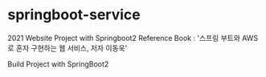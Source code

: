# springboot-service
2021 Website Project with Springboot2
Reference Book : '스프링 부트와 AWS로 혼자 구현하는 웹 서비스, 저자 이동욱'

Build Project with SpringBoot2
